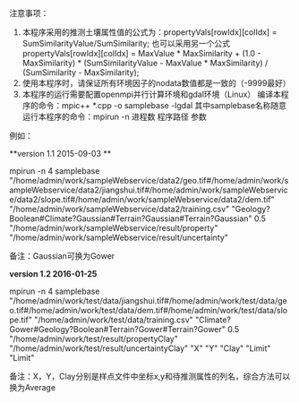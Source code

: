 注意事项：

1. 本程序采用的推测土壤属性值的公式为：propertyVals[rowIdx][colIdx] = SumSimilarityValue/SumSimilarity;
也可以采用另一个公式propertyVals[rowIdx][colIdx] = MaxValue * MaxSimilarity + (1.0 - MaxSimilarity) * (SumSimilarityValue - MaxValue * MaxSimilarity) / (SumSimilarity - MaxSimilarity);
2. 使用本程序时，请保证所有环境因子的nodata数值都是一致的（-9999最好）
3. 本程序的运行需要配置openmpi并行计算环境和gdal环境（Linux）
	编译本程序的命令：mpic++ *.cpp -o samplebase -lgdal 其中samplebase名称随意
	运行本程序的命令：mpirun -n 进程数 程序路径 参数 
 
例如：

**version 1.1 2015-09-03 **

mpirun -n 4 samplebase "/home/admin/work/sampleWebservice/data2/geo.tif#/home/admin/work/sampleWebservice/data2/jiangshui.tif#/home/admin/work/sampleWebservice/data2/slope.tif#/home/admin/work/sampleWebservice/data2/dem.tif" "/home/admin/work/sampleWebservice/data2/training.csv" "Geology?Boolean#Climate?Gaussian#Terrain?Gaussian#Terrain?Gaussian" 0.5 "/home/admin/work/sampleWebservice/result/property" "/home/admin/work/sampleWebservice/result/uncertainty"

备注：Gaussian可换为Gower

**version 1.2 2016-01-25**


mpirun -n 4 samplebase "/home/admin/work/test/data/jiangshui.tif#/home/admin/work/test/data/geo.tif#/home/admin/work/test/data/dem.tif#/home/admin/work/test/data/slope.tif" "/home/admin/work/test/data/training.csv" "Climate?Gower#Geology?Boolean#Terrain?Gower#Terrain?Gower" 0.5 "/home/admin/work/test/result/propertyClay" "/home/admin/work/test/result/uncertaintyClay" "X" "Y" "Clay" "Limit" "Limit"

备注：X，Y，Clay分别是样点文件中坐标x,y和待推测属性的列名，综合方法可以换为Average

